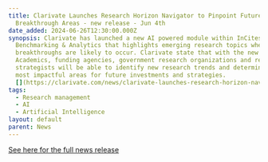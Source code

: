 ```yaml
---
title: Clarivate Launches Research Horizon Navigator to Pinpoint Future
  Breakthrough Areas - new release - Jun 4th
date_added: 2024-06-26T12:30:00.000Z
synopsis: Clarivate has launched a new AI powered module within InCites
  Benchmarking & Analytics that highlights emerging research topics where future
  breakthroughs are likely to occur. Clarivate state that with the new module
  Academics, funding agencies, government research organizations and research
  strategists will be able to identify new research trends and determine the
  most impactful areas for future investments and strategies.
  [](https://clarivate.com/news/clarivate-launches-research-horizon-navigator-to-pinpoint-future-breakthrough-areas/)
tags:
  - Research management
  - AI
  - Artificial Intelligence
layout: default
parent: News
---
```

[See here for the full news release](https://clarivate.com/news/clarivate-launches-research-horizon-navigator-to-pinpoint-future-breakthrough-areas/)

